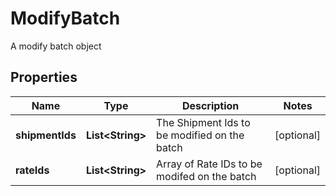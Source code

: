 

# ModifyBatch

A modify batch object

## Properties

| Name | Type | Description | Notes |
|------------ | ------------- | ------------- | -------------|
|**shipmentIds** | **List&lt;String&gt;** | The Shipment Ids to be modified on the batch |  [optional] |
|**rateIds** | **List&lt;String&gt;** | Array of Rate IDs to be modifed on the batch |  [optional] |



